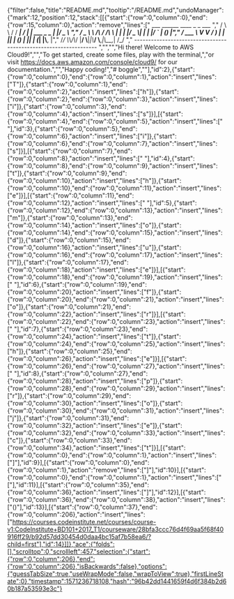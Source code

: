 {"filter":false,"title":"README.md","tooltip":"/README.md","undoManager":{"mark":12,"position":12,"stack":[[{"start":{"row":0,"column":0},"end":{"row":15,"column":0},"action":"remove","lines":["         ___        ______     ____ _                 _  ___  ","        / \\ \\      / / ___|   / ___| | ___  _   _  __| |/ _ \\ ","       / _ \\ \\ /\\ / /\\___ \\  | |   | |/ _ \\| | | |/ _` | (_) |","      / ___ \\ V  V /  ___) | | |___| | (_) | |_| | (_| |\\__, |","     /_/   \\_\\_/\\_/  |____/   \\____|_|\\___/ \\__,_|\\__,_|  /_/ "," ----------------------------------------------------------------- ","","","Hi there! Welcome to AWS Cloud9!","","To get started, create some files, play with the terminal,","or visit https://docs.aws.amazon.com/console/cloud9/ for our documentation.","","Happy coding!","# boggle",""],"id":2},{"start":{"row":0,"column":0},"end":{"row":0,"column":1},"action":"insert","lines":["T"]},{"start":{"row":0,"column":1},"end":{"row":0,"column":2},"action":"insert","lines":["h"]},{"start":{"row":0,"column":2},"end":{"row":0,"column":3},"action":"insert","lines":["i"]},{"start":{"row":0,"column":3},"end":{"row":0,"column":4},"action":"insert","lines":["s"]}],[{"start":{"row":0,"column":4},"end":{"row":0,"column":5},"action":"insert","lines":[" "],"id":3},{"start":{"row":0,"column":5},"end":{"row":0,"column":6},"action":"insert","lines":["i"]},{"start":{"row":0,"column":6},"end":{"row":0,"column":7},"action":"insert","lines":["s"]}],[{"start":{"row":0,"column":7},"end":{"row":0,"column":8},"action":"insert","lines":[" "],"id":4},{"start":{"row":0,"column":8},"end":{"row":0,"column":9},"action":"insert","lines":["t"]},{"start":{"row":0,"column":9},"end":{"row":0,"column":10},"action":"insert","lines":["h"]},{"start":{"row":0,"column":10},"end":{"row":0,"column":11},"action":"insert","lines":["e"]}],[{"start":{"row":0,"column":11},"end":{"row":0,"column":12},"action":"insert","lines":[" "],"id":5},{"start":{"row":0,"column":12},"end":{"row":0,"column":13},"action":"insert","lines":["m"]},{"start":{"row":0,"column":13},"end":{"row":0,"column":14},"action":"insert","lines":["o"]},{"start":{"row":0,"column":14},"end":{"row":0,"column":15},"action":"insert","lines":["d"]},{"start":{"row":0,"column":15},"end":{"row":0,"column":16},"action":"insert","lines":["u"]},{"start":{"row":0,"column":16},"end":{"row":0,"column":17},"action":"insert","lines":["l"]},{"start":{"row":0,"column":17},"end":{"row":0,"column":18},"action":"insert","lines":["e"]}],[{"start":{"row":0,"column":18},"end":{"row":0,"column":19},"action":"insert","lines":[" "],"id":6},{"start":{"row":0,"column":19},"end":{"row":0,"column":20},"action":"insert","lines":["f"]},{"start":{"row":0,"column":20},"end":{"row":0,"column":21},"action":"insert","lines":["o"]},{"start":{"row":0,"column":21},"end":{"row":0,"column":22},"action":"insert","lines":["r"]}],[{"start":{"row":0,"column":22},"end":{"row":0,"column":23},"action":"insert","lines":[" "],"id":7},{"start":{"row":0,"column":23},"end":{"row":0,"column":24},"action":"insert","lines":["t"]},{"start":{"row":0,"column":24},"end":{"row":0,"column":25},"action":"insert","lines":["h"]},{"start":{"row":0,"column":25},"end":{"row":0,"column":26},"action":"insert","lines":["e"]}],[{"start":{"row":0,"column":26},"end":{"row":0,"column":27},"action":"insert","lines":[" "],"id":8},{"start":{"row":0,"column":27},"end":{"row":0,"column":28},"action":"insert","lines":["p"]},{"start":{"row":0,"column":28},"end":{"row":0,"column":29},"action":"insert","lines":["r"]},{"start":{"row":0,"column":29},"end":{"row":0,"column":30},"action":"insert","lines":["o"]},{"start":{"row":0,"column":30},"end":{"row":0,"column":31},"action":"insert","lines":["j"]},{"start":{"row":0,"column":31},"end":{"row":0,"column":32},"action":"insert","lines":["e"]},{"start":{"row":0,"column":32},"end":{"row":0,"column":33},"action":"insert","lines":["c"]},{"start":{"row":0,"column":33},"end":{"row":0,"column":34},"action":"insert","lines":["t"]}],[{"start":{"row":0,"column":0},"end":{"row":0,"column":1},"action":"insert","lines":["]"],"id":9}],[{"start":{"row":0,"column":0},"end":{"row":0,"column":1},"action":"remove","lines":["]"],"id":10}],[{"start":{"row":0,"column":0},"end":{"row":0,"column":1},"action":"insert","lines":["["],"id":11}],[{"start":{"row":0,"column":35},"end":{"row":0,"column":36},"action":"insert","lines":["]"],"id":12}],[{"start":{"row":0,"column":36},"end":{"row":0,"column":38},"action":"insert","lines":["()"],"id":13}],[{"start":{"row":0,"column":37},"end":{"row":0,"column":206},"action":"insert","lines":["https://courses.codeinstitute.net/courses/course-v1:CodeInstitute+BD101+2017_T1/courseware/28bfa3ccc76d4f69aa5f68f40916ff29/b92d57dd30454d0daa4bc15af7b58ea6/?child=first"],"id":14}]]},"ace":{"folds":[],"scrolltop":0,"scrollleft":457,"selection":{"start":{"row":0,"column":206},"end":{"row":0,"column":206},"isBackwards":false},"options":{"guessTabSize":true,"useWrapMode":false,"wrapToView":true},"firstLineState":0},"timestamp":1571236718108,"hash":"96b42dd1441659f4d6f384b2d60b187a53593e3c"}
